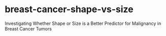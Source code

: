 # breast-cancer-shape-vs-size
Investigating Whether Shape or Size is a Better Predictor for Malignancy in Breast Cancer Tumors

